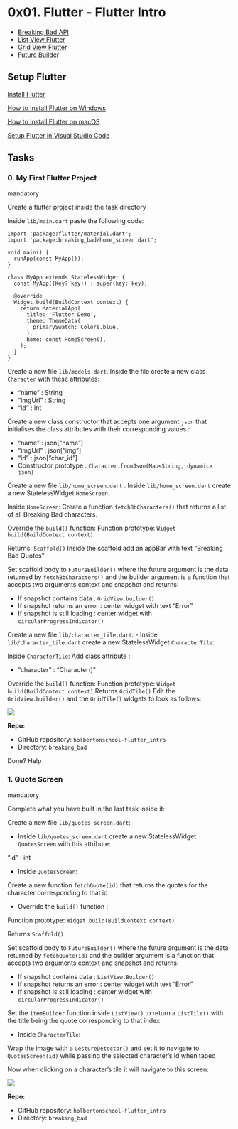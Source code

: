 # 0x01. Flutter - Flutter Intro

- [Breaking Bad API](https://intranet.hbtn.io/rltoken/w1cwETXKifT1G7HMUf4AyQ 'Breaking Bad API')
- [List View Flutter](https://intranet.hbtn.io/rltoken/5PU_tKg7LU1AuK_ch4QJLA 'List View Flutter')
- [Grid View Flutter](https://intranet.hbtn.io/rltoken/axkCPqgfOWGleja6e6tiCg 'Grid View Flutter')
- [Future Builder](https://intranet.hbtn.io/rltoken/voTFRX2zsBlAcyR9FGRkEw 'Future Builder')

## Setup Flutter

[Install Flutter](https://intranet.hbtn.io/rltoken/fRg3_57nW2Q4bthqxJVmnQ 'Install Flutter')

[How to Install Flutter on Windows](https://intranet.hbtn.io/rltoken/338lXGJdtmI4xAidmkoByA 'How to Install Flutter on Windows')

[How to Install Flutter on macOS](https://intranet.hbtn.io/rltoken/nyy_5fw3FYHkfavvuiTv1A 'How to Install Flutter on macOS')

[Setup Flutter in Visual Studio Code](https://intranet.hbtn.io/rltoken/_tDILBGQmsOK4VSpG_Sxlg 'Setup Flutter in Visual Studio Code')

## Tasks

### 0. My First Flutter Project

mandatory

Create a flutter project inside the task directory

Inside `lib/main.dart` paste the following code:

```
import 'package:flutter/material.dart';
import 'package:breaking_bad/home_screen.dart';

void main() {
  runApp(const MyApp());
}

class MyApp extends StatelessWidget {
  const MyApp({Key? key}) : super(key: key);

  @override
  Widget build(BuildContext context) {
    return MaterialApp(
      title: 'Flutter Demo',
      theme: ThemeData(
        primarySwatch: Colors.blue,
      ),
      home: const HomeScreen(),
    );
  }
}

```

Create a new file `lib/models.dart`. Inside the file create a new class `Character` with these attributes:

- “name” : String
- “imgUrl” : String
- “id” : int

Create a new class constructor that accepts one argument `json` that initialises the class attributes with their corresponding values :

- “name” : json[“name”]
- “imgUrl” : json[“img”]
- “id” : json[“char_id”]
- Constructor prototype : `Character.fromJson(Map<String, dynamic> json)`

Create a new file `lib/home_screen.dart` : Inside `lib/home_screen.dart` create a new StatelessWidget `HomeScreen`.

Inside `HomeScreen`: Create a function `fetchBbCharacters()` that returns a list of all Breaking Bad characters.

Override the `build()` function: Function prototype: `Widget build(BuildContext context)`

Returns: `Scaffold()` Inside the scaffold add an appBar with text “Breaking Bad Quotes”

Set scaffold body to `FutureBuilder()` where the future argument is the data returned by `fetchBbCharacters()` and the builder argument is a function that accepts two arguments context and snapshot and returns:

- If snapshot contains data : `GridView.builder()`
- If snapshot returns an error : center widget with text “Error”
- If snapshot is still loading : center widget with `circularProgressIndicator()`

Create a new file `lib/character_tile.dart`: - Inside `lib/character_tile.dart` create a new StatelessWidget `CharacterTile`:

Inside `CharacterTile`: Add class attribute :

- “character” : “Character()”

Override the `build()` function: Function prototype: `Widget build(BuildContext context)` Returns `GridTile()` Edit the `GridView.builder()` and the `GridTile()` widgets to look as follows:

![](https://holbertonintranet.s3.amazonaws.com/uploads/medias/2021/11/2d07c6415d650065f41ffccf2ba68c8c43aae84c.png?X-Amz-Algorithm=AWS4-HMAC-SHA256&X-Amz-Credential=AKIARDDGGGOU5BHMTQX4%2F20220729%2Fus-east-1%2Fs3%2Faws4_request&X-Amz-Date=20220729T200121Z&X-Amz-Expires=86400&X-Amz-SignedHeaders=host&X-Amz-Signature=3efd60258e1c67ec8df25ffe5d550a1d1b8e3adf3d18dcd31e0efa73cbac458d)

**Repo:**

- GitHub repository: `holbertonschool-flutter_intro`
- Directory: `breaking_bad`

Done? Help

### 1. Quote Screen

mandatory

Complete what you have built in the last task inside it:

Create a new file `lib/quotes_screen.dart`:

- Inside `lib/quotes_screen.dart` create a new StatelessWidget `QuotesScreen` with this attribute:

“id” : int

- Inside `QuotesScreen`:

Create a new function `fetchQuote(id)` that returns the quotes for the character corresponding to that id

- Override the `build()` function :

Function prototype: `Widget build(BuildContext context)`

Returns `Scaffold()`

Set scaffold body to `FutureBuilder()` where the future argument is the data returned by `fetchQuote(id)` and the builder argument is a function that accepts two arguments context and snapshot and returns:

- If snapshot contains data : `ListView.Builder()`
- If snapshot returns an error : center widget with text “Error”
- If snapshot is still loading : center widget with `circularProgressIndicator()`

Set the `itemBuilder` function inside `ListView()` to return a `ListTile()` with the title being the quote corresponding to that index

- Inside `CharacterTile`:

Wrap the image with a `GestureDetector()` and set it to navigate to `QuotesScreen(id)` while passing the selected character’s id when taped

Now when clicking on a character’s tile it will navigate to this screen:

![](https://holbertonintranet.s3.amazonaws.com/uploads/medias/2021/11/d6265da4206acd57b130340364abdc6e217c639f.png?X-Amz-Algorithm=AWS4-HMAC-SHA256&X-Amz-Credential=AKIARDDGGGOU5BHMTQX4%2F20220729%2Fus-east-1%2Fs3%2Faws4_request&X-Amz-Date=20220729T200121Z&X-Amz-Expires=86400&X-Amz-SignedHeaders=host&X-Amz-Signature=7220872dfd99fea40ca7802aad8ccca4420bc944281ce8bcc664fa928e3ee3ad)

**Repo:**

- GitHub repository: `holbertonschool-flutter_intro`
- Directory: `breaking_bad`
